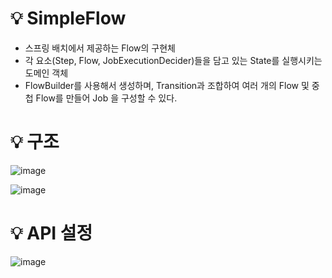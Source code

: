 # 💡 SimpleFlow

- 스프링 배치에서 제공하는 Flow의 구현체
- 각 요소(Step, Flow, JobExecutionDecider)들을 담고 있는 State를 실행시키는 도메인 객체
- FlowBuilder를 사용해서 생성하며, Transition과 조합하여 여러 개의 Flow 및 중첩 Flow를 만들어 Job 을 구성할 수 있다.

# 💡 구조

![image](https://github.com/user-attachments/assets/78d81253-4590-48b4-9486-5c4c01b8d3cc)

![image](https://github.com/user-attachments/assets/7e0c4065-dcc1-45c0-ae36-1b46e3f3f85a)

# 💡 API 설정

![image](https://github.com/user-attachments/assets/1d2bf014-9b5f-472a-9cb6-7b6e1ad9d446)
